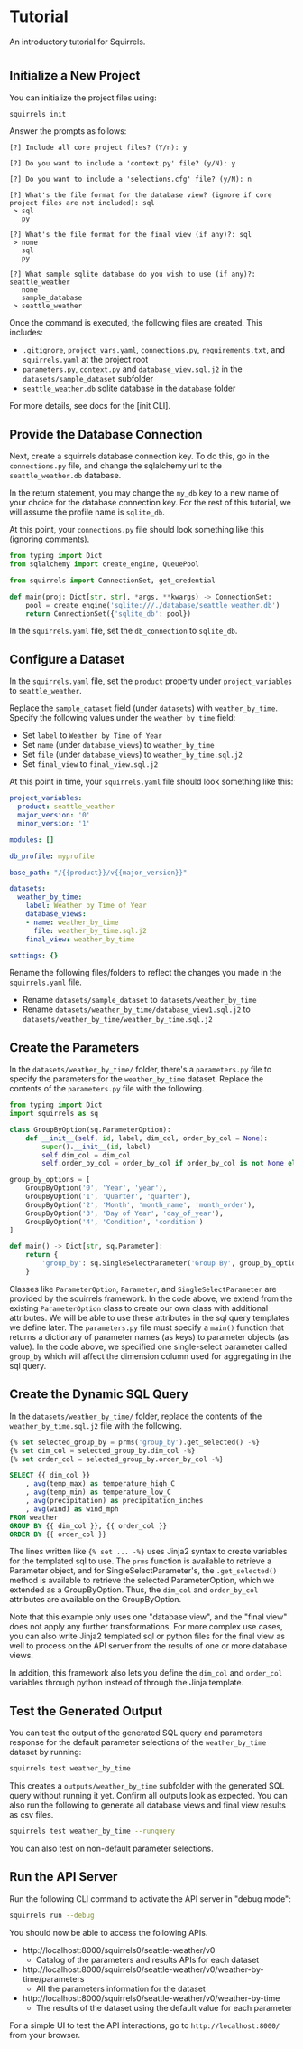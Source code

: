 # Tutorial

An introductory tutorial for Squirrels.

#

## Initialize a New Project

You can initialize the project files using:

```bash
squirrels init
```

Answer the prompts as follows:

```
[?] Include all core project files? (Y/n): y

[?] Do you want to include a 'context.py' file? (y/N): y

[?] Do you want to include a 'selections.cfg' file? (y/N): n

[?] What's the file format for the database view? (ignore if core project files are not included): sql
 > sql
   py

[?] What's the file format for the final view (if any)?: sql
 > none
   sql
   py

[?] What sample sqlite database do you wish to use (if any)?: seattle_weather
   none
   sample_database
 > seattle_weather
```

Once the command is executed, the following files are created. This includes:

- `.gitignore`, `project_vars.yaml`, `connections.py`, `requirements.txt`, and `squirrels.yaml` at the project root
- `parameters.py`, `context.py` and `database_view.sql.j2` in the `datasets/sample_dataset` subfolder
- `seattle_weather.db` sqlite database in the `database` folder

For more details, see docs for the [init CLI].

## Provide the Database Connection

Next, create a squirrels database connection key. To do this, go in the `connections.py` file, and change the sqlalchemy url to the `seattle_weather.db` database.

In the return statement, you may change the `my_db` key to a new name of your choice for the database connection key. For the rest of this tutorial, we will assume the profile name is `sqlite_db`.

At this point, your `connections.py` file should look something like this (ignoring comments).

```python
from typing import Dict
from sqlalchemy import create_engine, QueuePool

from squirrels import ConnectionSet, get_credential

def main(proj: Dict[str, str], *args, **kwargs) -> ConnectionSet:
    pool = create_engine('sqlite:///./database/seattle_weather.db')
    return ConnectionSet({'sqlite_db': pool})
```

In the `squirrels.yaml` file, set the `db_connection` to `sqlite_db`.

## Configure a Dataset

In the `squirrels.yaml` file, set the `product` property under `project_variables` to `seattle_weather`.

Replace the `sample_dataset` field (under `datasets`) with `weather_by_time`. Specify the following values under the `weather_by_time` field:

- Set `label` to `Weather by Time of Year`
- Set `name` (under `database_views`) to `weather_by_time`
- Set `file` (under `database_views`) to `weather_by_time.sql.j2`
- Set `final_view` to `final_view.sql.j2`

At this point in time, your `squirrels.yaml` file should look something like this:

```yaml
project_variables:
  product: seattle_weather
  major_version: '0'
  minor_version: '1'

modules: []

db_profile: myprofile

base_path: "/{{product}}/v{{major_version}}"

datasets:
  weather_by_time:
    label: Weather by Time of Year
    database_views:
    - name: weather_by_time
      file: weather_by_time.sql.j2
    final_view: weather_by_time

settings: {}
```

Rename the following files/folders to reflect the changes you made in the `squirrels.yaml` file.

- Rename `datasets/sample_dataset` to `datasets/weather_by_time`
- Rename `datasets/weather_by_time/database_view1.sql.j2` to `datasets/weather_by_time/weather_by_time.sql.j2`

<!-- For more details on the `squirrels.yaml` file, see the docs for [squirrels.yaml]. -->

## Create the Parameters

In the `datasets/weather_by_time/` folder, there's a `parameters.py` file to specify the parameters for the `weather_by_time` dataset. Replace the contents of the `parameters.py` file with the following.

```python
from typing import Dict
import squirrels as sq

class GroupByOption(sq.ParameterOption):
    def __init__(self, id, label, dim_col, order_by_col = None):
        super().__init__(id, label)
        self.dim_col = dim_col
        self.order_by_col = order_by_col if order_by_col is not None else dim_col

group_by_options = [
    GroupByOption('0', 'Year', 'year'),
    GroupByOption('1', 'Quarter', 'quarter'),
    GroupByOption('2', 'Month', 'month_name', 'month_order'),
    GroupByOption('3', 'Day of Year', 'day_of_year'),
    GroupByOption('4', 'Condition', 'condition')
]

def main() -> Dict[str, sq.Parameter]:
    return {
        'group_by': sq.SingleSelectParameter('Group By', group_by_options),
    }
```

Classes like `ParameterOption`, `Parameter`, and `SingleSelectParameter` are provided by the squirrels framework. In the code above, we extend from the existing `ParameterOption` class to create our own class with additional attributes. We will be able to use these attributes in the sql query templates we define later. The `parameters.py` file must specify a `main()` function that returns a dictionary of parameter names (as keys) to parameter objects (as value). In the code above, we specified one single-select parameter called `group_by` which will affect the dimension column used for aggregating in the sql query.

<!-- For more details on the available classes for parameter configurations, see docs for [parameters.py]. -->

## Create the Dynamic SQL Query

In the `datasets/weather_by_time/` folder, replace the contents of the `weather_by_time.sql.j2` file with the following.

```sql
{% set selected_group_by = prms('group_by').get_selected() -%}
{% set dim_col = selected_group_by.dim_col -%}
{% set order_col = selected_group_by.order_by_col -%}

SELECT {{ dim_col }}
    , avg(temp_max) as temperature_high_C
    , avg(temp_min) as temperature_low_C
    , avg(precipitation) as precipitation_inches
    , avg(wind) as wind_mph
FROM weather
GROUP BY {{ dim_col }}, {{ order_col }}
ORDER BY {{ order_col }}
```

The lines written like `{% set ... -%}` uses Jinja2 syntax to create variables for the templated sql to use. The `prms` function is available to retrieve a Parameter object, and for SingleSelectParameter's, the `.get_selected()` method is available to retrieve the selected ParameterOption, which we extended as a GroupByOption. Thus, the `dim_col` and `order_by_col` attributes are available on the GroupByOption.

<!-- The database view file can also be a python file. For more details, see the docs for [database views]. -->

Note that this example only uses one "database view", and the "final view" does not apply any further transformations. For more complex use cases, you can also write Jinja2 templated sql or python files for the final view as well to process on the API server from the results of one or more database views. 

<!-- For more details, see the docs for [final view]. -->

In addition, this framework also lets you define the `dim_col` and `order_col` variables through python instead of through the Jinja template. 

<!-- For more details, see the docs for [context.py]. -->

## Test the Generated Output

You can test the output of the generated SQL query and parameters response for the default parameter selections of the `weather_by_time` dataset by running:

```bash
squirrels test weather_by_time
```

This creates a `outputs/weather_by_time` subfolder with the generated SQL query without running it yet. Confirm all outputs look as expected. You can also run the following to generate all database views and final view results as csv files.

```bash
squirrels test weather_by_time --runquery
```

You can also test on non-default parameter selections. 

<!-- For more details, see docs for the [test CLI]. -->

## Run the API Server

Run the following CLI command to activate the API server in "debug mode":

```bash
squirrels run --debug
```

You should now be able to access the following APIs.

- http://localhost:8000/squirrels0/seattle-weather/v0
    - Catalog of the parameters and results APIs for each dataset
- http://localhost:8000/squirrels0/seattle-weather/v0/weather-by-time/parameters
    - All the parameters information for the dataset
- http://localhost:8000/squirrels0/seattle-weather/v0/weather-by-time
    - The results of the dataset using the default value for each parameter

For a simple UI to test the API interactions, go to `http://localhost:8000/` from your browser.

<!-- For more details, see docs for the [run CLI]. -->

<!-- [init CLI]: cli-guide/init.md
[set-profile CLI]: cli-guide/set-profile.md
[squirrels.yaml]: user-guide/squirrels-manifest.md
[parameters.py]: user-guide/parameters.md
[context.py]:user-guide/context.md
[database views]: user-guide/database-views.md
[final view]: user-guide/final-view.md
[test CLI]: cli-guide/test.md
[run CLI]: cli-guide/run.md -->

[venv]: https://packaging.python.org/en/latest/guides/installing-using-pip-and-virtual-environments/#installing-virtualenv